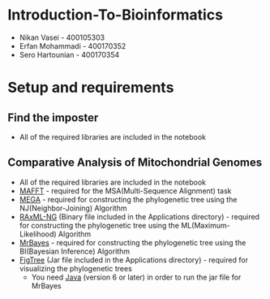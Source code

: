 # Introduction-To-Bioinformatics

- Nikan Vasei - 400105303
- Erfan Mohammadi - 400170352
- Sero Hartounian - 400170354

# Setup and requirements
## Find the imposter
- All of the required libraries are included in the notebook

## Comparative Analysis of Mitochondrial Genomes
- All of the required libraries are included in the notebook
- [MAFFT](https://mafft.cbrc.jp/alignment/software/) - required for the MSA(Multi-Sequence Alignment) task
- [MEGA](https://www.megasoftware.net/) - required for constructing the phylogenetic tree using the NJ(Neighbor-Joining) Algorithm
- [RAxML-NG](https://github.com/amkozlov/raxml-ng) (Binary file included in the Applications directory) - required for constructing the phylogenetic tree using the ML(Maximum-Likelihood) Algorithm
- [MrBayes](https://nbisweden.github.io/MrBayes/manual.html/) - required for constructing the phylogenetic tree using the BI(Bayesian Inference) Algorithm
- [FigTree](https://github.com/rambaut/figtree/releases) (Jar file included in the Applications directory) - required for visualizing the phylogenetic trees
  - You need [Java](https://www.oracle.com/java/technologies/downloads/) (version 6 or later) in order to run the jar file for MrBayes